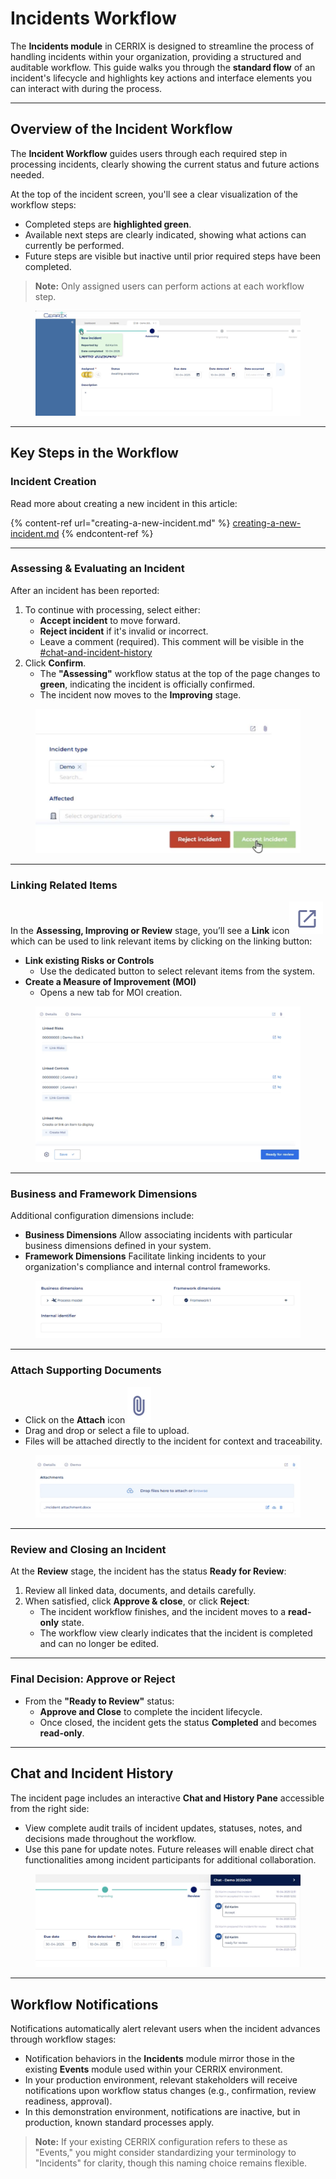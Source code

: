 # Incidents Workflow

The **Incidents module** in CERRIX is designed to streamline the process of handling incidents within your organization, providing a structured and auditable workflow. This guide walks you through the **standard flow** of an incident's lifecycle and highlights key actions and interface elements you can interact with during the process.

***

## Overview of the Incident Workflow

The **Incident Workflow** guides users through each required step in processing incidents, clearly showing the current status and future actions needed.

At the top of the incident screen, you'll see a clear visualization of the workflow steps:

* Completed steps are **highlighted green**.
* Available next steps are clearly indicated, showing what actions can currently be performed.
* Future steps are visible but inactive until prior required steps have been completed.

> **Note:** Only assigned users can perform actions at each workflow step.

<figure><img src="../../../.gitbook/assets/image (24).png" alt=""><figcaption></figcaption></figure>

***

## Key Steps in the Workflow

### **Incident Creation**

Read more about creating a new incident in this article:

{% content-ref url="creating-a-new-incident.md" %}
[creating-a-new-incident.md](creating-a-new-incident.md)
{% endcontent-ref %}

***

### Assessing & Evaluating an Incident

After an incident has been reported:

1. To continue with processing, select either:
   * **Accept incident** to move forward.
   * **Reject incident** if it's invalid or incorrect.
   * Leave a comment (required). This comment will be visible in the [#chat-and-incident-history](incidents-workflow.md#chat-and-incident-history "mention")
2. Click **Confirm**.
   * The **"Assessing"** workflow status at the top of the page changes to **green**, indicating the incident is officially confirmed.
   * The incident now moves to the **Improving** stage.

<figure><img src="../../../.gitbook/assets/image (25).png" alt=""><figcaption></figcaption></figure>

***

### **Linking Related Items**

In the **Assessing, Improving or Review** stage, you’ll see a **Link** icon![](<../../../.gitbook/assets/image (28).png>)which can be used to link relevant items by clicking on the linking button:

* **Link existing Risks or Controls**
  * Use the dedicated button to select relevant items from the system.
* **Create a Measure of Improvement (MOI)**
  * Opens a new tab for MOI creation.

<figure><img src="../../../.gitbook/assets/image (26).png" alt=""><figcaption></figcaption></figure>

***

### Business and Framework Dimensions

Additional configuration dimensions include:

* **Business Dimensions** Allow associating incidents with particular business dimensions defined in your system.
* **Framework Dimensions** Facilitate linking incidents to your organization's compliance and internal control frameworks.

<figure><img src="../../../.gitbook/assets/image (36).png" alt=""><figcaption></figcaption></figure>

***

### **Attach Supporting Documents**

* Click on the **Attach** icon ![](<../../../.gitbook/assets/image (30).png>)
* Drag and drop or select a file to upload.
* Files will be attached directly to the incident for context and traceability.

<figure><img src="../../../.gitbook/assets/image (29).png" alt=""><figcaption></figcaption></figure>

***

### Review and Closing an Incident

At the **Review** stage, the incident has the status **Ready for Review**:

1. Review all linked data, documents, and details carefully.
2. When satisfied, click **Approve & close**, or click **Reject**:
   * The incident workflow finishes, and the incident moves to a **read-only** state.
   * The workflow view clearly indicates that the incident is completed and can no longer be edited.

***

### **Final Decision: Approve or Reject**

* From the **"Ready to Review"** status:
  * **Approve and Close** to complete the incident lifecycle.
  * Once closed, the incident gets the status **Completed** and becomes **read-only**.

***

## Chat and Incident History

The incident page includes an interactive **Chat and History Pane** accessible from the right side:

* View complete audit trails of incident updates, statuses, notes, and decisions made throughout the workflow.
* Use this pane for update notes. Future releases will enable direct chat functionalities among incident participants for additional collaboration.

<figure><img src="../../../.gitbook/assets/image (32).png" alt=""><figcaption></figcaption></figure>

***

## Workflow Notifications

Notifications automatically alert relevant users when the incident advances through workflow stages:

* Notification behaviors in the **Incidents** module mirror those in the existing **Events** module used within your CERRIX environment.
* In your production environment, relevant stakeholders will receive notifications upon workflow status changes (e.g., confirmation, review readiness, approval).
* In this demonstration environment, notifications are inactive, but in production, known standard processes apply.

> **Note:** If your existing CERRIX configuration refers to these as "Events," you might consider standardizing your terminology to "Incidents" for clarity, though this naming choice remains flexible.
